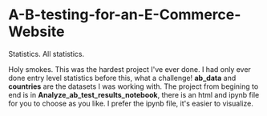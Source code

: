 # A-B-testing-for-an-E-Commerce-Website
Statistics. All statistics.



Holy smokes. This was the hardest project I've ever done. I had only ever done entry level statistics before this, what a challenge! **ab_data** and **countries** are the datasets I was working with. The project from begining to end is in **Analyze_ab_test_results_notebook**, there is an html and ipynb file for you to choose as you like. I prefer the ipynb file, it's easier to visualize.
